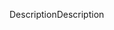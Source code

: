 <span data-ttu-id="ec15a-101">Description</span><span class="sxs-lookup"><span data-stu-id="ec15a-101">Description</span></span>
